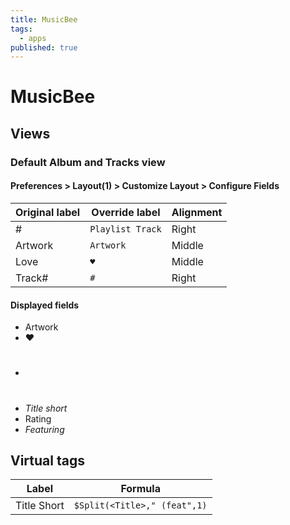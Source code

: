 ```yaml
---
title: MusicBee
tags:
  - apps
published: true
---
```


# MusicBee

## Views

### Default Album and Tracks view

#### Preferences > Layout(1) > Customize Layout > Configure Fields

Original label | Override label   | Alignment
---------------|------------------|----------
#              | `Playlist Track` | Right
Artwork        | `Artwork`        | Middle
Love           | `♥`              | Middle
Track#         | ` # `            | Right

#### Displayed fields 

- Artwork
- ♥
- #
- _Title short_
- Rating 
- _Featuring_


## Virtual tags

Label | Formula 
------|------------------------------------
Title Short     | `$Split(<Title>," (feat",1)` 




